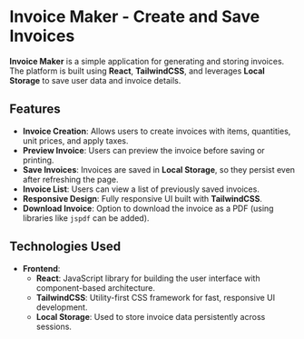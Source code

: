 # Invoice Maker - Create and Save Invoices

**Invoice Maker** is a simple application for generating and storing invoices. The platform is built using **React**, **TailwindCSS**, and leverages **Local Storage** to save user data and invoice details.

## Features

- **Invoice Creation**: Allows users to create invoices with items, quantities, unit prices, and apply taxes.
- **Preview Invoice**: Users can preview the invoice before saving or printing.
- **Save Invoices**: Invoices are saved in **Local Storage**, so they persist even after refreshing the page.
- **Invoice List**: Users can view a list of previously saved invoices.
- **Responsive Design**: Fully responsive UI built with **TailwindCSS**.
- **Download Invoice**: Option to download the invoice as a PDF (using libraries like `jspdf` can be added).

## Technologies Used

- **Frontend**:
  - **React**: JavaScript library for building the user interface with component-based architecture.
  - **TailwindCSS**: Utility-first CSS framework for fast, responsive UI development.
  - **Local Storage**: Used to store invoice data persistently across sessions.


